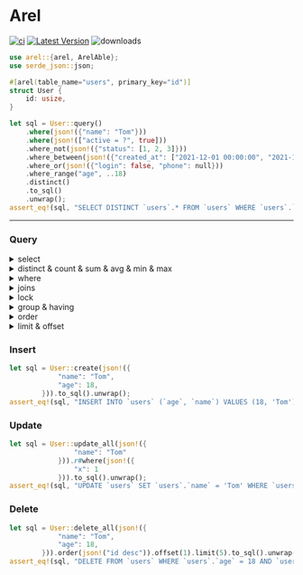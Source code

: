 # Arel &emsp; 
[![ci](https://github.com/cargo-crates/arel/workflows/Rust/badge.svg)](https://github.com/cargo-crates/arel/actions)
[![Latest Version]][crates.io]
![downloads](https://img.shields.io/crates/d/arel.svg?style=flat-square)

[Latest Version]: https://img.shields.io/crates/v/arel.svg
[crates.io]: https://crates.io/crates/arel

```rust
use arel::{arel, ArelAble};
use serde_json::json;

#[arel(table_name="users", primary_key="id")]
struct User {
    id: usize,
}

let sql = User::query()
    .where(json!({"name": "Tom"}))
    .where(json!(["active = ?", true]))
    .where_not(json!({"status": [1, 2, 3]}))
    .where_between(json!({"created_at": ["2021-12-01 00:00:00", "2021-12-31 23:59:59"]}))
    .where_or(json!({"login": false, "phone": null}))
    .where_range("age", ..18)
    .distinct()
    .to_sql()
    .unwrap();
assert_eq!(sql, "SELECT DISTINCT `users`.* FROM `users` WHERE `users`.`name` = 'Tom' AND active = 1 AND `users`.`status` NOT IN (1, 2, 3) AND `users`.`created_at` BETWEEN '2021-12-01 00:00:00' AND '2021-12-31 23:59:59' AND (`users`.`login` = 0 OR `users`.`phone` IS NULL) AND `users`.`age` < 18");
```

---


### Query

<details>
<summary>select</summary>

```rust
let sql = User::query().to_sql().unwrap();
assert_eq!(sql, "SELECT `users`.* FROM `users`");
let sql = User::query().select(json!(["name", "age"])).to_sql().unwrap();
assert_eq!(sql, "SELECT `users`.`name`, `users`.`age` FROM `users`");
```
</details>

<details>
<summary>distinct & count & sum & avg & min & max</summary>

```rust
// distinct
let sql = User::query().distinct().to_sql().unwrap();
assert_eq!(sql, "SELECT DISTINCT `users`.* FROM `users`");
// count
let sql = User::query().count().to_sql().unwrap();
assert_eq!(sql, "SELECT COUNT(`users`.*) FROM `users`");
// sum
let sql = User::query().sum("price").to_sql().unwrap();
assert_eq!(sql, "SELECT SUM(`users`.`price`) FROM `users`");
// avg
let sql = User::query().avg("price").to_sql().unwrap();
assert_eq!(sql, "SELECT AVG(`users`.`price`) FROM `users`");
// min
let sql = User::query().min("price").to_sql().unwrap();
assert_eq!(sql, "SELECT MIN(`users`.`price`) FROM `users`");
// max
let sql = User::query().max("price").to_sql().unwrap();
assert_eq!(sql, "SELECT MAX(`users`.`price`) FROM `users`");
```
</details>

<details>
<summary>where</summary>

```rust
let sql = User::query()
.r#where(json!({"name": "Tom"}))
.r#where(json!(["active = ?", true]))
.to_sql().unwrap();
assert_eq!(sql, "SELECT `users`.* FROM `users` WHERE `users`.`name` = 'Tom' AND (active = 1)");
// where_not
let sql = User::query()
.r#where_not(json!({"name": "Tom", "status": [1, 2, 3]}))
.r#where(json!(["active = ?", true]))
.to_sql().unwrap();
assert_eq!(sql, "SELECT `users`.* FROM `users` WHERE `users`.`name` != 'Tom' AND `users`.`status` NOT IN (1, 2, 3) AND (active = 1)");
// range
let sql = User::query().where_range("age", 18..25).to_sql().unwrap();
assert_eq!(sql, "SELECT `users`.* FROM `users` WHERE (`users`.`age` >= 18 AND `users`.`age` < 25)");
// range_between
let sql = User::query().where_range_between("age", 18..25).to_sql().unwrap();
assert_eq!(sql, "SELECT `users`.* FROM `users` WHERE `users`.`age` BETWEEN 18 AND 25");
```
</details>

<details>
<summary>joins</summary>

```rust
let sql = User::query()
.joins(json!("left join orders on users.id = orders.user_id"))
.r#where(json!({"name": "Tom"}))
.to_sql().unwrap();
assert_eq!(sql, "SELECT `users`.* FROM `users` left join orders on users.id = orders.user_id WHERE `users`.`name` = 'Tom'");
```
</details>

<details>
<summary>lock</summary>

```rust
let sql = User::lock().r#where(json!({"x": 1})).to_sql().unwrap();
assert_eq!(sql, "SELECT `users`.* FROM `users` WHERE `users`.`x` = 1 FOR UPDATE");
```
</details>

<details>
<summary>group & having</summary>

```rust
let sql = User::query().group(json!(["name", "email"])).group(json!("age")).to_sql().unwrap();
assert_eq!(sql, "SELECT `users`.* FROM `users` GROUP BY `users`.`name`, `users`.`email`, age");

let sql = User::query().group(json!("age"))
    .having_not(json!({"x": 1}))
    .having(json!(["y > ?", 2]))
    .having_range("z", 18..)
    .to_sql().unwrap();
assert_eq!(sql, "SELECT `users`.* FROM `users` GROUP BY age HAVING `users`.`x` != 1 AND y > 2 AND `users`.`z` >= 18");
```
</details>

<details>
<summary>order</summary>

```rust
let sql = User::query().order(json!({
            "name": "desc"
        })).order(json!("age ASC")).to_sql().unwrap();
assert_eq!(sql, "SELECT `users`.* FROM `users` ORDER BY `users`.`name` DESC, age ASC");
```
</details>

<details>
<summary>limit & offset</summary>

```rust
let sql = User::query().limit(10).to_sql().unwrap();
assert_eq!(sql, "SELECT `users`.* FROM `users` LIMIT 10");
let sql = User::query().offset(10).to_sql().unwrap();
assert_eq!(sql, "SELECT `users`.* FROM `users` OFFSET 10");
let sql = User::query().paginate(5, 10).to_sql().unwrap();
assert_eq!(sql, "SELECT `users`.* FROM `users` LIMIT 10 OFFSET 40");
```
</details>

### Insert

```rust
let sql = User::create(json!({
            "name": "Tom",
            "age": 18,
        })).to_sql().unwrap();
assert_eq!(sql, "INSERT INTO `users` (`age`, `name`) VALUES (18, 'Tom')");
```

### Update

```rust
let sql = User::update_all(json!({
                "name": "Tom"
            })).r#where(json!({
                "x": 1
            })).to_sql().unwrap();
assert_eq!(sql, "UPDATE `users` SET `users`.`name` = 'Tom' WHERE `users`.`x` = 1");
```

### Delete

```rust
let sql = User::delete_all(json!({
            "name": "Tom",
            "age": 18,
        })).order(json!("id desc")).offset(1).limit(5).to_sql().unwrap();
assert_eq!(sql, "DELETE FROM `users` WHERE `users`.`age` = 18 AND `users`.`name` = 'Tom' ORDER BY id desc LIMIT 5 OFFSET 1");
```